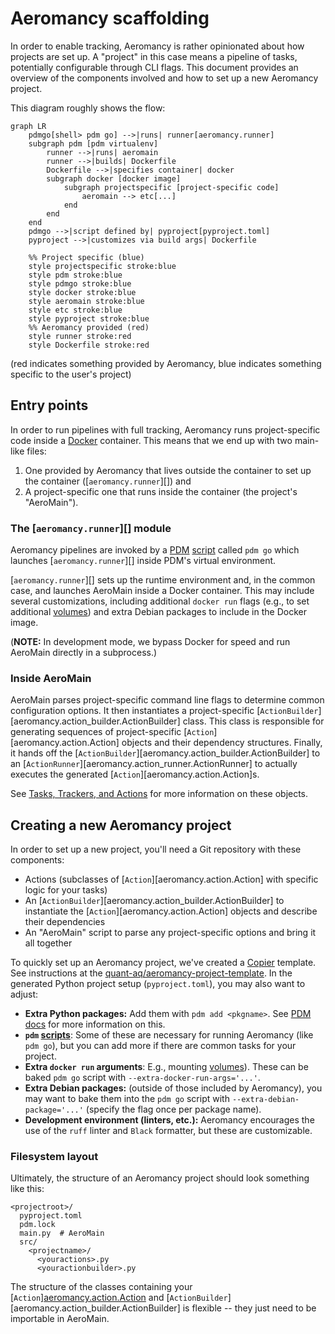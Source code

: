 # Aeromancy scaffolding

<!-- TODO: These look best in mkdocs HTML. Maybe we can find a better way of
doing the cross-references. -->

In order to enable tracking, Aeromancy is rather opinionated about how projects
are set up. A "project" in this case means a pipeline of tasks, potentially
configurable through CLI flags. This document provides an overview of the
components involved and how to set up a new Aeromancy project.

This diagram roughly shows the flow:

``` mermaid
graph LR
    pdmgo[shell> pdm go] -->|runs| runner[aeromancy.runner]
    subgraph pdm [pdm virtualenv]
        runner -->|runs| aeromain
        runner -->|builds| Dockerfile
        Dockerfile -->|specifies container| docker
        subgraph docker [docker image]
            subgraph projectspecific [project-specific code]
                aeromain --> etc[...]
            end
        end
    end
    pdmgo -->|script defined by| pyproject[pyproject.toml]
    pyproject -->|customizes via build args| Dockerfile

    %% Project specific (blue)
    style projectspecific stroke:blue
    style pdm stroke:blue
    style pdmgo stroke:blue
    style docker stroke:blue
    style aeromain stroke:blue
    style etc stroke:blue
    style pyproject stroke:blue
    %% Aeromancy provided (red)
    style runner stroke:red
    style Dockerfile stroke:red
```

(red indicates something provided by Aeromancy, blue indicates something
specific to the user's project)

## Entry points

In order to run pipelines with full tracking, Aeromancy runs project-specific
code inside a [Docker](http://docker.com) container. This means that we end up
with two main-like files:

1. One provided by Aeromancy that lives outside the container to set up the
container ([`aeromancy.runner`][]) and
2. A project-specific one that runs inside the container (the project's "AeroMain").

### The [`aeromancy.runner`][] module

Aeromancy pipelines are invoked by a [PDM](https://pdm.fming.dev/latest/)
[script](https://pdm.fming.dev/latest/usage/scripts/) called `pdm go` which
launches [`aeromancy.runner`][] inside PDM's virtual environment.

[`aeromancy.runner`][] sets up the runtime environment and, in the common case,
and launches AeroMain inside a Docker container. This may include several
customizations, including additional `docker run` flags (e.g., to set additional
[volumes](https://docs.docker.com/engine/reference/commandline/run/#mount)) and
extra Debian packages to include in the Docker image.

(**NOTE:** In development mode, we bypass Docker for speed and run AeroMain
directly in a subprocess.)

### Inside AeroMain

AeroMain parses project-specific command line flags to determine common
configuration options. It then instantiates a project-specific
[`ActionBuilder`][aeromancy.action_builder.ActionBuilder] class. This class is
responsible for generating sequences of project-specific
[`Action`][aeromancy.action.Action] objects and their dependency structures.
Finally, it hands off the
[`ActionBuilder`][aeromancy.action_builder.ActionBuilder] to an
[`ActionRunner`][aeromancy.action_runner.ActionRunner] to actually executes the
generated [`Action`][aeromancy.action.Action]s.

See [Tasks, Trackers, and Actions](tasks.md) for more information on these
objects.

## Creating a new Aeromancy project

In order to set up a new project, you'll need a Git repository with these
components:

- Actions (subclasses of [`Action`][aeromancy.action.Action] with specific logic
  for your tasks)
- An [`ActionBuilder`][aeromancy.action_builder.ActionBuilder] to instantiate
  the [`Action`][aeromancy.action.Action] objects and describe their
  dependencies
- An "AeroMain" script to parse any project-specific options and bring it all
  together

To quickly set up an Aeromancy project, we've created a
[Copier](https://copier.readthedocs.io/en/stable/) template. See instructions at
the
[quant-aq/aeromancy-project-template](https://github.com/quant-aq/aeromancy-project-template?tab=readme-ov-file#quick-start).
In the generated Python project setup (`pyproject.toml`), you may also want to
adjust:

- **Extra Python packages:** Add them with `pdm add <pkgname>`. See [PDM
  docs](https://pdm.fming.dev/latest/usage/dependency/) for more information on
  this.
- **`pdm` [scripts](https://pdm.fming.dev/latest/usage/scripts/)**: Some of
  these are necessary for running Aeromancy (like `pdm go`), but you can add
  more if there are common tasks for your project.
- **Extra `docker run` arguments**: E.g., mounting
  [volumes](https://docs.docker.com/engine/reference/commandline/run/#mount)).
  These can be baked `pdm go` script with `--extra-docker-run-args='...'`.
- **Extra Debian packages:** (outside of those included by Aeromancy), you may
  want to bake them into the `pdm go` script with `--extra-debian-package='...'`
  (specify the flag once per package name).
- **Development environment (linters, etc.):** Aeromancy encourages the use of
  the `ruff` linter and `Black` formatter, but these are customizable.

### Filesystem layout

Ultimately, the structure of an Aeromancy project should look something like
this:

```text
<projectroot>/
  pyproject.toml
  pdm.lock
  main.py  # AeroMain
  src/
    <projectname>/
      <youractions>.py
      <youractionbuilder>.py
```

The structure of the classes containing your
[`Action`][aeromancy.action.Action](s) and
[`ActionBuilder`][aeromancy.action_builder.ActionBuilder] is flexible -- they
just need to be importable in AeroMain.
